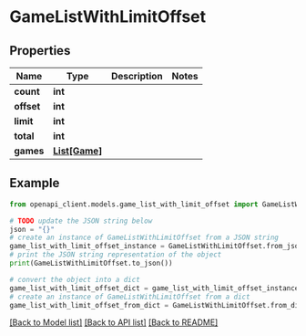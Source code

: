# GameListWithLimitOffset


## Properties

Name | Type | Description | Notes
------------ | ------------- | ------------- | -------------
**count** | **int** |  | 
**offset** | **int** |  | 
**limit** | **int** |  | 
**total** | **int** |  | 
**games** | [**List[Game]**](Game.md) |  | 

## Example

```python
from openapi_client.models.game_list_with_limit_offset import GameListWithLimitOffset

# TODO update the JSON string below
json = "{}"
# create an instance of GameListWithLimitOffset from a JSON string
game_list_with_limit_offset_instance = GameListWithLimitOffset.from_json(json)
# print the JSON string representation of the object
print(GameListWithLimitOffset.to_json())

# convert the object into a dict
game_list_with_limit_offset_dict = game_list_with_limit_offset_instance.to_dict()
# create an instance of GameListWithLimitOffset from a dict
game_list_with_limit_offset_from_dict = GameListWithLimitOffset.from_dict(game_list_with_limit_offset_dict)
```
[[Back to Model list]](../README.md#documentation-for-models) [[Back to API list]](../README.md#documentation-for-api-endpoints) [[Back to README]](../README.md)


